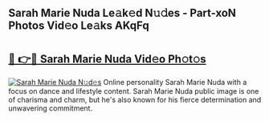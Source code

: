 ## Sarah Marie Nuda Le𝚊k𝚎d N𝚞𝚍es - Part-xoN Photos Vid𝚎o Le𝚊ks AKqFq

# <h2><a href="http://fbd67c.evod.top/?m=Sarah+Marie+Nuda">🔗 👉🔴 Sarah Marie Nuda Vid𝚎o Ph𝚘t𝚘s</a></h2>

[![Sarah Marie Nuda N𝚞d𝚎s](https://i.imgur.com/8V9OHl7.gif)](http://fbd67c.evod.top/?m=Sarah+Marie+Nuda)
Online personality Sarah Marie Nuda with a focus on dance and lifestyle content. Sarah Marie Nuda public image is one of charisma and charm, but he's also known for his fierce determination and unwavering commitment. 
